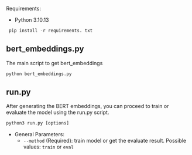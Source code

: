 Requirements:
* Python 3.10.13
```python
 pip install -r requirements. txt
```

## bert_embeddings.py 

 The main script to get bert_embeddings

```python
python bert_embeddings.py 
```

## run.py 

After generating the BERT embeddings, you can proceed to train or evaluate the model using the run.py script.

```python
python3 run.py [options] 
```

* General Parameters:
  * `--method` (Required): train model or get the evaluate result. Possible values: `train` or `eval`




